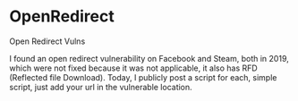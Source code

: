 # OpenRedirect
Open Redirect Vulns

I found an open redirect vulnerability on Facebook and Steam, both in 2019, which were not fixed because it was not applicable, it also has RFD (Reflected file Download).
Today, I publicly post a script for each, simple script, just add your url in the vulnerable location.

